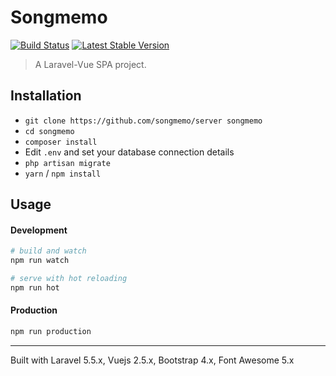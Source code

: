 # Songmemo 

[![Build Status](https://travis-ci.org/songmemo/server.svg?branch=master)](https://travis-ci.org/songmemo/server)
<a href="https://packagist.org/packages/songmemo/server"><img src="https://poser.pugx.org/songmemo/server/v/stable.svg" alt="Latest Stable Version"></a>

> A Laravel-Vue SPA project.

## Installation

- `git clone https://github.com/songmemo/server songmemo`
- `cd songmemo`
- `composer install`
- Edit `.env` and set your database connection details
- `php artisan migrate`
- `yarn` / `npm install`

## Usage

#### Development

```bash
# build and watch
npm run watch

# serve with hot reloading
npm run hot
```

#### Production

```bash
npm run production
```

---

Built with Laravel 5.5.x, Vuejs 2.5.x, Bootstrap 4.x, Font Awesome 5.x
